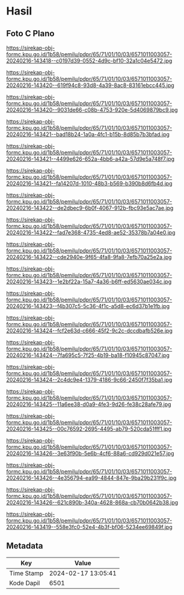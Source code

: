 # Hasil

## Foto C Plano

https://sirekap-obj-formc.kpu.go.id/1b58/pemilu/pdpr/65/71/01/10/03/6571011003057-20240216-143418--c0197d39-0552-4d9c-bf10-32a1c04e5472.jpg

https://sirekap-obj-formc.kpu.go.id/1b58/pemilu/pdpr/65/71/01/10/03/6571011003057-20240216-143420--619f94c8-93d8-4a39-8ac8-83161ebcc445.jpg

https://sirekap-obj-formc.kpu.go.id/1b58/pemilu/pdpr/65/71/01/10/03/6571011003057-20240216-143420--9031de66-c08b-4753-920e-5d4069879bc9.jpg

https://sirekap-obj-formc.kpu.go.id/1b58/pemilu/pdpr/65/71/01/10/03/6571011003057-20240216-143421--bad18b24-1a0a-4fc1-b15b-8d85b7b3bfad.jpg

https://sirekap-obj-formc.kpu.go.id/1b58/pemilu/pdpr/65/71/01/10/03/6571011003057-20240216-143421--4499e626-652a-4bb6-a42a-57d9e5a748f7.jpg

https://sirekap-obj-formc.kpu.go.id/1b58/pemilu/pdpr/65/71/01/10/03/6571011003057-20240216-143421--fa14207d-1010-48b3-b569-b390b8d6fb4d.jpg

https://sirekap-obj-formc.kpu.go.id/1b58/pemilu/pdpr/65/71/01/10/03/6571011003057-20240216-143422--de2dbec9-6b0f-4067-912b-fbc93e5ac7ae.jpg

https://sirekap-obj-formc.kpu.go.id/1b58/pemilu/pdpr/65/71/01/10/03/6571011003057-20240216-143422--fad7e368-4735-4ed8-ae52-35378b7a04e0.jpg

https://sirekap-obj-formc.kpu.go.id/1b58/pemilu/pdpr/65/71/01/10/03/6571011003057-20240216-143422--cde2940e-9f65-4fa8-9fa8-7efb70a25e2a.jpg

https://sirekap-obj-formc.kpu.go.id/1b58/pemilu/pdpr/65/71/01/10/03/6571011003057-20240216-143423--1e2bf22a-15a7-4a36-b6ff-ed5630ae034c.jpg

https://sirekap-obj-formc.kpu.go.id/1b58/pemilu/pdpr/65/71/01/10/03/6571011003057-20240216-143423--f4b307c5-5c36-4f1c-a5d8-ec6d37b1e1fb.jpg

https://sirekap-obj-formc.kpu.go.id/1b58/pemilu/pdpr/65/71/01/10/03/6571011003057-20240216-143424--fcf2e63d-c666-45f2-9c2c-dccdbafb526e.jpg

https://sirekap-obj-formc.kpu.go.id/1b58/pemilu/pdpr/65/71/01/10/03/6571011003057-20240216-143424--7fa695c5-7f25-4b19-ba18-f10945c87047.jpg

https://sirekap-obj-formc.kpu.go.id/1b58/pemilu/pdpr/65/71/01/10/03/6571011003057-20240216-143424--2c4dc9e4-1379-4186-9c66-2450f7f35ba1.jpg

https://sirekap-obj-formc.kpu.go.id/1b58/pemilu/pdpr/65/71/01/10/03/6571011003057-20240216-143425--11a6ee38-d0a9-4fe3-9d26-fe38c28afe79.jpg

https://sirekap-obj-formc.kpu.go.id/1b58/pemilu/pdpr/65/71/01/10/03/6571011003057-20240216-143425--00c76592-2695-4495-ab79-520cda51fff1.jpg

https://sirekap-obj-formc.kpu.go.id/1b58/pemilu/pdpr/65/71/01/10/03/6571011003057-20240216-143426--3e63f90b-5e6b-4cf6-88a6-cd929d021e57.jpg

https://sirekap-obj-formc.kpu.go.id/1b58/pemilu/pdpr/65/71/01/10/03/6571011003057-20240216-143426--4e356794-ea99-4844-847e-9ba29b231f9c.jpg

https://sirekap-obj-formc.kpu.go.id/1b58/pemilu/pdpr/65/71/01/10/03/6571011003057-20240216-143426--621c890b-340a-4628-868a-cb70b0642b38.jpg

https://sirekap-obj-formc.kpu.go.id/1b58/pemilu/pdpr/65/71/01/10/03/6571011003057-20240216-143419--558e3fc0-52e4-4b3f-bf06-5234ee69849f.jpg


## Metadata

| Key        | Value               |
| ---------- | ------------------- |
| Time Stamp | 2024-02-17 13:05:41 |
| Kode Dapil | 6501                |



